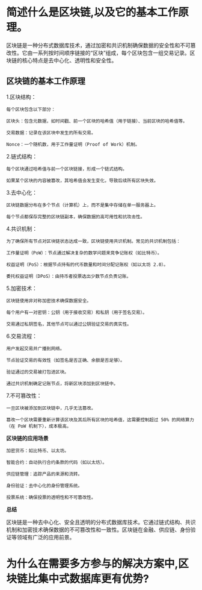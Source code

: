   # 简述什么是区块链,以及它的基本工作原理。

  区块链是一种分布式数据库技术，通过加密和共识机制确保数据的安全性和不可篡改性。它由一系列按时间顺序链接的“区块”组成，每个区块包含一组交易记录。区块链的核心特点是去中心化、透明性和安全性。
## 区块链的基本工作原理 ##
1.区块结构：

    每个区块包含以下部分：

    区块头：包含元数据，如时间戳、前一个区块的哈希值（用于链接）、当前区块的哈希值等。

    交易数据：记录在该区块中发生的所有交易。

    Nonce：一个随机数，用于工作量证明（Proof of Work）机制。

2.链式结构：

    每个区块通过哈希值与前一个区块链接，形成一个链式结构。

    如果某个区块的内容被篡改，其哈希值会发生变化，导致后续所有区块失效。

3.去中心化：

    区块链数据分布在多个节点（计算机）上，而不是集中存储在单一服务器上。

    每个节点都保存完整的区块链副本，确保数据的高可用性和抗攻击性。

4.共识机制：

    为了确保所有节点对区块链状态达成一致，区块链使用共识机制。常见的共识机制包括：

    工作量证明（PoW）：节点通过解决复杂的数学问题来竞争记账权（如比特币）。

    权益证明（PoS）：根据节点持有的代币数量和时间分配记账权（如以太坊 2.0）。

    委托权益证明（DPoS）：由持币者投票选出少数节点负责记账。

5.加密技术：

    区块链使用非对称加密技术确保数据安全。

    每个用户有一对密钥：公钥（用于接收交易）和私钥（用于签名交易）。

    交易通过私钥签名，其他节点可以通过公钥验证交易的真实性。

6.交易流程：

    用户发起交易并广播到网络。

    节点验证交易的有效性（如签名是否正确、余额是否足够）。

    验证通过的交易被打包进区块。

    通过共识机制确定记账节点，将新区块添加到区块链中。

7.不可篡改性：

    一旦区块被添加到区块链中，几乎无法篡改。

    篡改一个区块需要重新计算该区块及其后所有区块的哈希值，这需要控制超过 50% 的网络算力（在 PoW 机制下），成本极高。

**区块链的应用场景**

    加密货币：如比特币、以太坊。

    智能合约：自动执行合约条款的代码（如以太坊）。

    供应链管理：追踪产品的来源和流转。

    身份验证：去中心化的身份管理系统。

    投票系统：确保投票的透明性和不可篡改性。

**总结**

 区块链是一种去中心化、安全且透明的分布式数据库技术。它通过链式结构、共识机制和加密技术确保数据的不可篡改性和一致性。区块链在金融、供应链、身份验证等领域有广泛的应用前景。




 # 为什么在需要多方参与的解决方案中,区块链比集中式数据库更有优势? #
